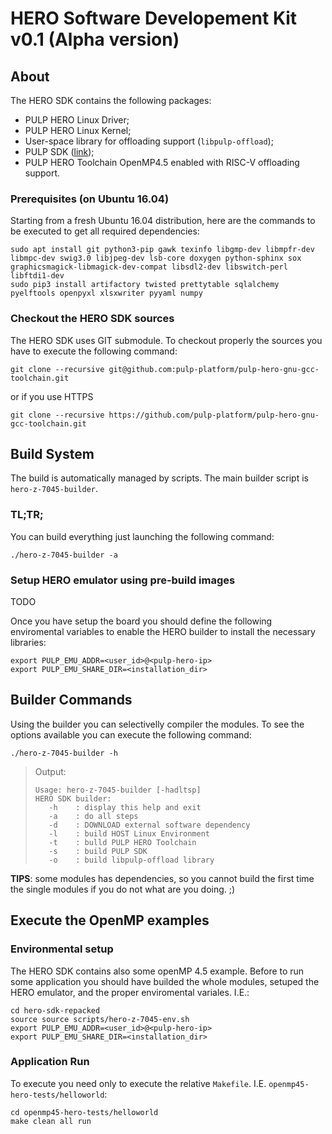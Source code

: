 # HERO Software Developement Kit v0.1 (Alpha version)

## About 
The HERO SDK contains the following packages:
* PULP HERO Linux Driver;
* PULP HERO Linux Kernel;
* User-space library for offloading support (`libpulp-offload`);
* PULP SDK ([link](https://github.com/pulp-platform/pulp-sdk]));
* PULP HERO Toolchain OpenMP4.5 enabled with RISC-V offloading support.

### Prerequisites (on Ubuntu 16.04)
Starting from a fresh Ubuntu 16.04 distribution, here are the commands to be executed to get all required dependencies:

    sudo apt install git python3-pip gawk texinfo libgmp-dev libmpfr-dev libmpc-dev swig3.0 libjpeg-dev lsb-core doxygen python-sphinx sox graphicsmagick-libmagick-dev-compat libsdl2-dev libswitch-perl libftdi1-dev
    sudo pip3 install artifactory twisted prettytable sqlalchemy pyelftools openpyxl xlsxwriter pyyaml numpy 
    
### Checkout the HERO SDK sources
The HERO SDK uses GIT submodule. To checkout properly the sources you have to execute the following command:
```
git clone --recursive git@github.com:pulp-platform/pulp-hero-gnu-gcc-toolchain.git
```
or if you use HTTPS
```
git clone --recursive https://github.com/pulp-platform/pulp-hero-gnu-gcc-toolchain.git
```

## Build System
The build is automatically managed by scripts. The main builder script is `hero-z-7045-builder`.

### TL;TR;
You can build everything just launching the following command:
```
./hero-z-7045-builder -a
```
### Setup HERO emulator using pre-build images
TODO

Once you have setup the board you should define the following enviromental variables to enable the HERO builder to install the necessary libraries:
```
export PULP_EMU_ADDR=<user_id>@<pulp-hero-ip>
export PULP_EMU_SHARE_DIR=<installation_dir>
```

## Builder Commands
Using the builder you can selectivelly compiler the modules. To see the options available you can execute the following command:

```
./hero-z-7045-builder -h
```

>Output:
>```
>Usage: hero-z-7045-builder [-hadltsp]
>HERO SDK builder:
>    -h    : display this help and exit
>    -a    : do all steps
>    -d    : DOWNLOAD external software dependency
>    -l    : build HOST Linux Environment
>    -t    : bulld PULP HERO Toolchain
>    -s    : build PULP SDK
>    -o    : build libpulp-offload library
>```

**TIPS**: some modules has dependencies, so you cannot build the first time the single modules if you do not what are you doing. ;)

## Execute the OpenMP examples
### Environmental setup
The HERO SDK contains also some openMP 4.5 example. Before to run some application you should have builded the whole modules, setuped the HERO emulator, and the proper enviromental variales. I.E.:
```
cd hero-sdk-repacked
source source scripts/hero-z-7045-env.sh
export PULP_EMU_ADDR=<user_id>@<pulp-hero-ip>
export PULP_EMU_SHARE_DIR=<installation_dir>
```

### Application Run
To execute you need only to execute the relative `Makefile`. I.E. `openmp45-hero-tests/helloworld`:
```
cd openmp45-hero-tests/helloworld
make clean all run
```
